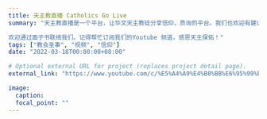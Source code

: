 ```yaml
---
title: 天主教直播 Catholics Go Live
summary: "天主教直播是一个平台，让华文天主教徒分享信仰，质询的平台。我们也欢迎有建议的你，参与并贡献。若你愿意，欢迎联系我们。谢谢！

欢迎通过面子书联络我们。记得帮忙订阅我们的Youtube 频道，感恩天主保佑！"
tags: ["教会圣事", "视频", "信仰"]
date: "2022-03-18T00:00:00+08:00"

# Optional external URL for project (replaces project detail page).
external_link: "https://www.youtube.com/c/%E5%A4%A9%E4%B8%BB%E6%95%99%E7%9B%B4%E6%92%ADCatholicsGoLive/featured"

image:
  caption:
  focal_point: ""
---
```

